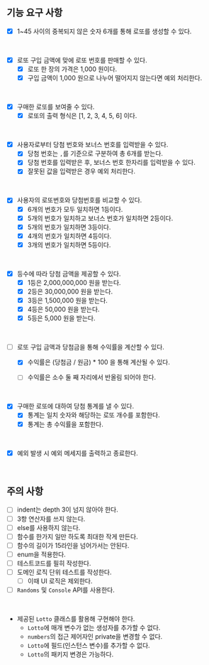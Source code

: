 ## 기능 요구 사항
- [X] 1~45 사이의 중복되지 않은 숫자 6개를 통해 로또를 생성할 수 있다.

<br>
  
- [X] 로또 구입 금액에 맞에 로또 번호를 판매할 수 있다.
  - [X] 로또 한 장의 가격은 1,000 원이다.
  - [X] 구입 금액이 1,000 원으로 나누어 떨어지지 않는다면 예외 처리한다.

<br>

- [X] 구매한 로또를 보여줄 수 있다.
  - [X] 로또의 출력 형식은 [1, 2, 3, 4, 5, 6] 이다.

<br>

- [X] 사용자로부터 당첨 번호와 보너스 번호를 입력받을 수 있다.
  - [X] 당첨 번호는 `,`를 기준으로 구분하여 총 6개를 받는다.
  - [X] 당첨 번호를 입력받은 후, 보너스 번호 한자리를 입력받을 수 있다.
  - [X] 잘못된 값을 입력받은 경우 예외 처리한다.

<br>

- [X] 사용자의 로또번호와 당첨번호를 비교할 수 있다.
  -  [X] 6개의 번호가 모두 일치하면 1등이다.
  -  [X] 5개의 번호가 일치하고 보너스 번호가 일치하면 2등이다.
  -  [X] 5개의 번호가 일치하면 3등이다.
  -  [X] 4개의 번호가 일치하면 4등이다.
  -  [X] 3개의 번호가 일치하면 5등이다.

<br>

- [X] 등수에 따라 당첨 금액을 제공할 수 있다.
   - [X] 1등은 2,000,000,000 원을 받는다.
   - [X] 2등은 30,000,000 원을 받는다.
   - [X] 3등은 1,500,000 원을 받는다.
   - [X] 4등은 50,000 원을 받는다.
   - [X] 5등은 5,000 원을 받는다.

<br>

- [ ] 로또 구입 금액과 당첨금을 통해 수익률을 계산할 수 있다.
  - [X] 수익률은 (당첨금 / 원금) * 100 을 통해 계산될 수 있다.
  - [ ] 수익률은 소수 둘 째 자리에서 반올림 되어야 한다.


<br>

- [X] 구매한 로또에 대하여 당첨 통계를 낼 수 있다.
  - [X] 통계는 일치 숫자와 해당하는 로또 개수를 포함한다.
  - [X] 통계는 총 수익률을 포함한다.

<br>

- [X] 예외 발생 시 예외 메세지를 출력하고 종료한다.

<br>


## 주의 사항
- [ ] indent는 depth 3이 넘지 않아야 한다.
- [ ] 3항 연산자를 쓰지 않는다.
- [ ] else를 사용하지 않는다.
- [ ] 함수를 한가지 일만 하도록 최대한 작게 만든다.
- [ ] 함수의 길이가 15라인을 넘어가서는 안된다.
- [ ] enum을 적용한다.
- [ ] 테스트코드를 필히 작성한다.
- [ ] 도메인 로직 단위 테스트를 작성한다. 
  - [ ] 이때 UI 로직은 제외한다.
- [ ] `Randoms` 및 `Console` API를 사용한다.

<br>

- 제공된 `Lotto` 클래스를 활용해 구현해야 한다.
  -  `Lotto`에 매개 변수가 없는 생성자를 추가할 수 없다.
  - `numbers`의 접근 제어자인 private을 변경할 수 없다.
  - `Lotto`에 필드(인스턴스 변수)를 추가할 수 없다.
  - `Lotto`의 패키지 변경은 가능하다.

<br><br><br>

